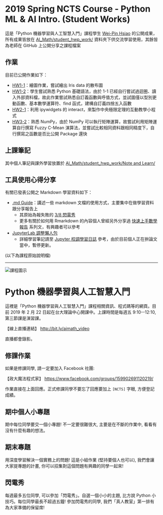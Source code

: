 # 2019 Spring NCTS Course - Python ML & AI Intro. (Student Works)

這是「Python 機器學習與人工智慧入門」課程學生 [Wei-Pin Hsiao](https://www.facebook.com/weipin.hsiao.1) 的公開成果，所有成果皆放在 [AI_Math/student_hwp_work/](https://github.com/PeterHsi/AI_Math/tree/master/student_hwp_work) 資料夾下供交流學習使用，其餘皆為老師在 GitHub 上公開分享之課程檔案

## 作業

目前已公開作業如下：

- [HW1-1](https://github.com/PeterHsi/AI_Math/blob/master/student_hwp_work/20190222%20NCTS%20AI%20MATH%20-%20HW1_1.ipynb)：繪圖作業，嘗試繪出 Iris data 的散布圖
- [HW1-2](https://github.com/PeterHsi/AI_Math/blob/master/student_hwp_work/20190225%20NCTS%20AI%20MATH%20-%20HW1_2.ipynb)：學生嘗試熟悉 Python 基礎語法，由於 1-1 已經自行嘗試過迴圈、讀入外部資料檔，故此作業嘗試熟悉自訂義函數與呼值方式，並試圖僅以型別更動函數、基本數學運算符、find 函式，建構自訂義四捨五入函數
- [HW2-1](https://github.com/PeterHsi/AI_Math/blob/master/student_hwp_work/20190309%20NCTS%20AI%20MATH%20-%20HW2_1.ipynb)：利用 ipywidgets 的 interact，來製作中央極限定理的互動教學小程式
- [HW3-2](https://github.com/PeterHsi/AI_Math/blob/master/student_hwp_work/20190320%20NCTS%20AI%20MATH%20-%20HW3_2.ipynb)：熟悉 NumPy，由於 NumPy 可以執行矩陣運算，故嘗試利用矩陣運算自行撰寫 Fuzzy C-Mean 演算法，並嘗試比較相同資料跟相同精度下，自行撰寫之函數是否比公開 Package 還快

## 上課筆記

其中個人筆記與課外學習放置於 [AI_Math/student_hwp_work/Note and Learn/](https://github.com/PeterHsi/AI_Math/tree/master/student_hwp_work/Note%20and%20Learn)

## 工具使用心得分享

有關已發表公開之 Markdown 學習資料如下：

- [.md Guide](https://hackmd.io/p/Byk-LDoDV#/)：講述一些 markdown 文檔的使用方式，主要集中在做學習資料跟分享報告上
  - 其原始為報失敗的 [3/8 閃電秀](https://hackmd.io/p/SyrVwwF8V#/)
  - 更多有關於如何用 Rmarkdown 的內容個人曾經另外分享過 [快速上手數學報告](https://hackmd.io/c/HyJ0JKdhX/) 系列文，有興趣者可以參考  
- [JupyterLab 調整懶人包](https://hackmd.io/p/BkWDdZOwN#/)
  - 詳細學習筆記請至 [Jupyter 校調學習日誌](https://hackmd.io/c/Sy_DHe8DE/) 參考，由於目前個人正在拚論文當中，暫停更新。

(以下為課程原始說明檔)

---

![課程圖示](images/course_title.jpeg)

# Python 機器學習與人工智慧入門

這裡是「Python 機器學習與人工智慧入門」課程相關資訊、程式碼等的網頁。目前 2019 年 2 月 22 日起在台大理論中心開課中。上課時間是每週五 9:10--12:10, 第三節課是演習課。

【線上直播連結】
http://bit.ly/aimath_video

直播都會錄影。

## 修課作業

如果是修課同學, 請一定要加入 Facebook 社團:

【政大魔法程式家】
https://www.facebook.com/groups/159902691120219/

作業直接在上面回應。正式修課同學不要忘了回應要加上 `[NCTS]` 字眼, 方便登記成績。

## 期中個人小專題

期中每位同學要交一個小專題! 不一定要很難很大, 主要是在不斷的作業中, 看看有沒有什麼有趣的想法。

## 期末專題

用深度學習解決一個實務上的問題! 這是小組作業 (堅持要個人也可以), 我們會讓大家提專題的計畫, 你可以招集對這個問題有興趣的同學一起來!

## 閃電秀

每週最多五位同學, 可以參加「閃電秀」。自選一個小小的主題, 比方說 Python 小技巧。每位同學最長不超過五鐘! 參加閃電秀的同學, 我們「真人教室」第一排有為大家準備的保留席!